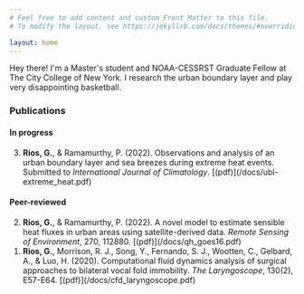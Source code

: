 ```yaml
---
# Feel free to add content and custom Front Matter to this file.
# To modify the layout, see https://jekyllrb.com/docs/themes/#overriding-theme-defaults

layout: home
---
```


Hey there! I'm a Master's student and NOAA-CESSRST Graduate Fellow at The City College of New York. I research the urban boundary layer and play very disappointing basketball.

### Publications

#### In progress

<ol reversed start='3'>
	<li><b>Rios, G.</b>, & Ramamurthy, P. (2022). Observations and analysis of an urban boundary layer and sea breezes during extreme heat events. Submitted to <i>International Journal of Climatology</i>. [(pdf)](/docs/ubl-extreme_heat.pdf)</li>
</ol>

#### Peer-reviewed
<ol reversed>
	<li><b>Rios, G.</b>, & Ramamurthy, P. (2022). A novel model to estimate sensible heat fluxes  in urban areas using satellite-derived data. <i>Remote Sensing of Environment</i>, 270, 112880. [(pdf)](/docs/qh_goes16.pdf) </li>
	<li><b>Rios, G.</b>, Morrison, R. J., Song, Y., Fernando, S. J., Wootten, C., Gelbard, A., & Luo, H. (2020). Computational fluid dynamics analysis of surgical approaches to bilateral vocal fold immobility. <i>The Laryngoscope</i>, 130(2), E57-E64. [(pdf)](/docs/cfd_laryngoscope.pdf)</li>
</ol>